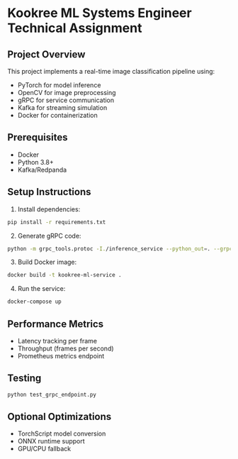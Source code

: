 # Kookree ML Systems Engineer Technical Assignment

## Project Overview
This project implements a real-time image classification pipeline using:
- PyTorch for model inference
- OpenCV for image preprocessing
- gRPC for service communication
- Kafka for streaming simulation
- Docker for containerization

## Prerequisites
- Docker
- Python 3.8+
- Kafka/Redpanda

## Setup Instructions
1. Install dependencies:
```bash
pip install -r requirements.txt
```

2. Generate gRPC code:
```bash
python -m grpc_tools.protoc -I./inference_service --python_out=. --grpc_python_out=. ./inference_service/image_classification.proto
```

3. Build Docker image:
```bash
docker build -t kookree-ml-service .
```

4. Run the service:
```bash
docker-compose up
```

## Performance Metrics
- Latency tracking per frame
- Throughput (frames per second)
- Prometheus metrics endpoint

## Testing
```bash
python test_grpc_endpoint.py
```

## Optional Optimizations
- TorchScript model conversion
- ONNX runtime support
- GPU/CPU fallback 